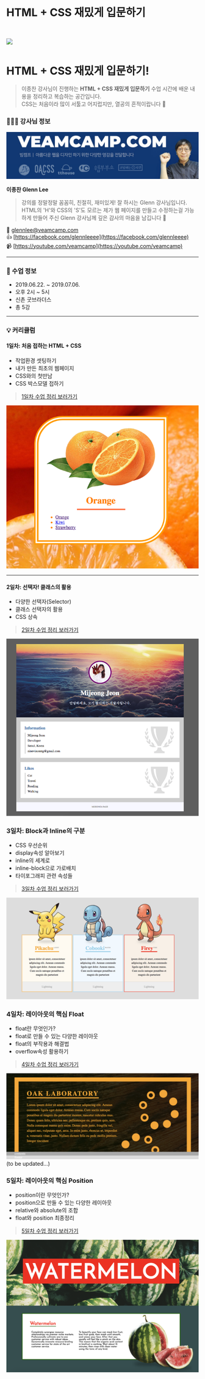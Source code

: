 # HTML + CSS 재밌게 입문하기
![](https://veamcamp.com/core/wp-content/uploads/cover-5.png)
=======
# HTML + CSS 재밌게 입문하기!
> 이종찬 강사님이 진행하는 **HTML + CSS 재밌게 입문하기** 수업 시간에 배운 내용을 정리하고 복습하는 공간입니다.  
> CSS는 처음이라 많이 서툴고 어지럽지만, 열공의 흔적이랍니다 📝 

### 👨🏼‍🏫 강사님 정보  
![](media/glenn.png)

**이종찬 Glenn Lee**  
> 강의를 정말정말 꼼꼼히, 친절히, 재미있게! 잘 하시는 Glenn 강사님입니다.  HTML의 'H'와 CSS의 'S'도 모르는 제가 웹 페이지를 만들고 수정하는걸 가능하게 만들어 주신 Glenn 강사님께 깊은 감사의 마음을 남깁니다 🤗

📮 <a href="mailto: glennlee@veamcamp.com"> glennlee@veamcamp.com </a>  
👍 [https://facebook.com/glennleeee](https://facebook.com/glennleeee)  
📹 [https://youtube.com/veamcamp](https://youtube.com/veamcamp)  

---

### 📆 수업 정보
* 2019.06.22. ~ 2019.07.06.  
* 오후 2시 ~ 5시  
* 신촌 굿브라더스  
* 총 5강

---

### 💡 커리큘럼

#### 1일차: 처음 접하는 HTML + CSS
* 작업환경 셋팅하기
* 내가 만든 최초의 웹페이지
* CSS와의 첫만남
* CSS 박스모델 접하기

> [1일차 수업 정리 보러가기](1day.md)  

![orange](./media/day1.png)
	
---
####  2일차: 선택자! 클래스의 활용
* 다양한 선택자(Selector)
* 클래스 선택자의 활용
* CSS 상속

> [2일차 수업 정리 보러가기](2day.md)  

![profile](./media/day2.png)

### 3일차: Block과 Inline의 구분
* CSS 우선순위
* display속성 알아보기
* inline의 세계로
* inline-block으로 가로배치
* 타이포그래피 관련 속성들

>  [3일차 수업 정리 보러가기](3day.md)  

![pokemon](./media/day3_2.png)

### 4일차: 레이아웃의 핵심 Float
* float란 무엇인가?
* float로 만들 수 있는 다양한 레이아웃
* float의 부작용과 해결법
* overflow속성 활용하기

>  [4일차 수업 정리 보러가기](4day.md)  

![wood](./media/day4_3.png)
(to be updated...)

### 5일차: 레이아웃의 핵심 Position
* position이란 무엇인가?
* position으로 만들 수 있는 다양한 레이아웃
* relative와 absolute의 조합
* float와 position 최종정리

> [5일차 수업 정리 보러가기](5day.md)  
> 
![watermelon](./media/day5.png)
